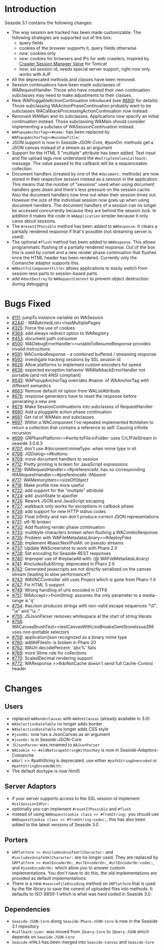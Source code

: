 # Introduction #
Seaside 3.1 contains the following changes.
  * The way session are tracked has been made customizable. The following strategies are supported out of the box:
    * query fields
    * cookies of the browser supports it, query fields otherwise
    * _new_: cookies only
    * _new_: cookies for browsers and IPs for web crawlers, inspired by [Crawler Session Manager Valve](http://www.tomcatexpert.com/blog/2011/05/18/crawler-session-manager-valve) for Tomcat
    * _new_: ssl session id, needs special server support, right now only works with AJP
  * All the deprecated methods and classes have been removed.
  * Session continuations have been made subclasses of WARequestHandler. Those who have created their own continuation subclasses may need to make adjustments to their classes.
  * New WAPluggableActionContinuation introduced (see [#680](https://github.com/SeasideSt/Seaside/issues/680)) for details). Those subclassing WAActionPhaseContinuation probably want to be subclasses WACallbackProcessingActionContinuation now instead.
  * Removed WAMain and its subclasses. Applications now specify an initial continuation instead. Those subclassing WAMain should consider implementing a subclass of WASessionContinuation instead.
  * `WAPopupAnchorTag>>#name:` has been replaced by `WAPopupAnchorTag>>#windowTitle:`
  * JSON support is now in Seaside-JSON-Core, #jsonOn: methods get a JSON canvas instead of a stream as an argument
  * Support for the HTML 5 "multiple" attribute has been added. Text input and file upload tags now understand the `#multipleValuesCallback:` message. The value passed to the callback will be a sequenceable collection.
  * Document handlers (created by one of the `#document:` methods) are now stored in their respective session instead as a session in the application. This means that the number of "sessions" used when using document handlers goes down and there's less pressure on the session cache. Also the document handlers now time out when their session times out. However the size of the individual session now goes up when using document handlers. The document handlers of a session can no longer be accessed concurrently because they are behind the session lock. In addition it makes the code in `WAApplication` simpler because it only cares about sessions.
  * The `#resetIfPossible` method has been added to `WAResponse`. It clears a partially rendered response if that's possible (not streaming server is used).
  * The optional `#flush` method has been added to `WAResponse`. This allows programmatic flushing of a partially rendered response. Out of the box this is used by comet and a new render phase continuation that flushes once the HTML header has been rendered. Currently only the Comanche adaptor supports this.
  * `WARestfulComponentFilter` allows applications to easily switch from session-less parts to session-based parts.
  * add `#dontDestroy` to `WARequestContext` to prevent object destruction during debugging

# Bugs Fixed #
  * [#111](https://github.com/SeasideSt/Seaside/issues/111): 	jumpTo instance variable on WASession
  * [#244](https://github.com/SeasideSt/Seaside/issues/244)) : 	WABatchedList>>hasMultiplePages
  * [#325](https://github.com/SeasideSt/Seaside/issues/325):	Force the use of cookies
  * [#364](https://github.com/SeasideSt/Seaside/issues/364): 	add always redirect option to WARegistry
  * [#453](https://github.com/SeasideSt/Seaside/issues/453): 	document path consumer
  * [#500](https://github.com/SeasideSt/Seaside/issues/500): 	WADebugErrorHandler>>unableToResumeResponse provides invalid instructions
  * [#591](https://github.com/SeasideSt/Seaside/issues/591):	WAComboResponse - a combined buffered / streaming response
  * [#592](https://github.com/SeasideSt/Seaside/issues/592):	investigate tracking sessions by SSL session id
  * [#626](https://github.com/SeasideSt/Seaside/issues/626): 	Allow platforms to implement custom encoders for speed
  * [#636](https://github.com/SeasideSt/Seaside/issues/636): 	expected exception behavior WAWalkbackErrorHandler not portable (and not ANSI compliant)
  * [#645](https://github.com/SeasideSt/Seaside/issues/645): 	WAPopupAnchorTag overrides #name: of WAAnchorTag with different semantics
  * [#663](https://github.com/SeasideSt/Seaside/issues/663): 	Remove default nil option from WAListAttribute
  * [#676](https://github.com/SeasideSt/Seaside/issues/676): 	response generators have to reset the response before generating a new one
  * [#679](https://github.com/SeasideSt/Seaside/issues/679):   Make SessionContinuations into subclasses of RequestHandler
  * [#680](https://github.com/SeasideSt/Seaside/issues/680):   Add a pluggable action phase continuation
  * [#681](https://github.com/SeasideSt/Seaside/issues/681):   Get rid of WAMain and subclasses
  * [#697](https://github.com/SeasideSt/Seaside/issues/697):	Within a WAComponent I've repeated implemented #children to return a collection that contains a reference to self. Causing infinite recursion
  * [#699](https://github.com/SeasideSt/Seaside/issues/699): 	GRPharoPlatform>>#write:toFile:inFolder: uses CrLfFileStream in seaside 3.0.6.3
  * [#707](https://github.com/SeasideSt/Seaside/issues/707):	don't use #document:mimeType: when mime type is nil
  * [#708](https://github.com/SeasideSt/Seaside/issues/708):	JQDialog>>#buttons:
  * [#709](https://github.com/SeasideSt/Seaside/issues/709):	move document handlers to session
  * [#712](https://github.com/SeasideSt/Seaside/issues/712):	Pretty printing is broken for JavaScript expressions
  * [#716](https://github.com/SeasideSt/Seaside/issues/716):	WARequestHandler>>#preferenceAt: has no corresponding WARequestHandler>>#preferenceAt: ifAbsent:
  * [#717](https://github.com/SeasideSt/Seaside/issues/717): 	WAMemoryItem>>sizeOfObject
  * [#718](https://github.com/SeasideSt/Seaside/issues/718): 	Make profile tree more useful
  * [#722](https://github.com/SeasideSt/Seaside/issues/722): 	add support for the "multiple" attribute
  * [#724](https://github.com/SeasideSt/Seaside/issues/724):	add .pushState to ajaxifier
  * [#726](https://github.com/SeasideSt/Seaside/issues/726): 	Rework JSON and JavaScript escaping
  * [#727](https://github.com/SeasideSt/Seaside/issues/727): 	walkback only works for exceptions in callback phase
  * [#728](https://github.com/SeasideSt/Seaside/issues/728): 	add support for new HTTP status codes
  * [#730](https://github.com/SeasideSt/Seaside/issues/730): 	Float infinity and nan don't produce correct JSON representations
  * [#731](https://github.com/SeasideSt/Seaside/issues/731): 	utf-16 broken
  * [#732](https://github.com/SeasideSt/Seaside/issues/732): 	Add flushing render phase continuation
  * [#733](https://github.com/SeasideSt/Seaside/issues/733): 	multibyte characters broken when flushing a WAComboResponse
  * [#735](https://github.com/SeasideSt/Seaside/issues/735):	Problem with WAFileMetadataLibrary>>#deployFiles
  * [#736](https://github.com/SeasideSt/Seaside/issues/736): 	implement #basicNextPutAll: on pseudo streams
  * [#737](https://github.com/SeasideSt/Seaside/issues/737): 	Update WAScreenshot to work with Pharo 2.0
  * [#738](https://github.com/SeasideSt/Seaside/issues/738): 	Set encoding for Seaside-REST responses
  * [#740](https://github.com/SeasideSt/Seaside/issues/740):	Improper use of #replaceAll:with: (@ WAFileMetadataLibrary)
  * [#741](https://github.com/SeasideSt/Seaside/issues/741): 	#includesSubString: deprecated in Pharo 2.0
  * [#742](https://github.com/SeasideSt/Seaside/issues/742): 	Generated javascripts are not directly serialized on the canvas stream (leading to slow performance?)
  * [#743](https://github.com/SeasideSt/Seaside/issues/743): 	WAVNCController still uses Project which is gone from Pharo-1.4
  * [#747](https://github.com/SeasideSt/Seaside/issues/747): 	Fix HTML 5 support
  * [#749](https://github.com/SeasideSt/Seaside/issues/749): 	Wrong handling of urls encoded in UTF8
  * [#751](https://github.com/SeasideSt/Seaside/issues/751):	WAAccept>>fromString: assumes the only parameter to a media-range is 'q'
  * [#754](https://github.com/SeasideSt/Seaside/issues/754):	#asJson produces strings with non-valid escape sequences "\0", "\a" and "\x.."
  * [#755](https://github.com/SeasideSt/Seaside/issues/755):	JSJsonParser removes whitespace at the start of string literals
  * [#756](https://github.com/SeasideSt/Seaside/issues/756): 	WACanvasBrushTest>>testCanvasWithLineBreaksGemStoneIssue289 uses non-portable selectors
  * [#759](https://github.com/SeasideSt/Seaside/issues/759): 	application/json recognized as a binary mime type
  * [#760](https://github.com/SeasideSt/Seaside/issues/760): 	addAllFilesIn: is broken in Pharo 20
  * [#762](https://github.com/SeasideSt/Seaside/issues/762): 	WAUrl decodePercent: 'abc%' fails
  * [#769](https://github.com/SeasideSt/Seaside/issues/769): 	more Slime rule for collections
  * [#770](https://github.com/SeasideSt/Seaside/issues/770): 	ScaledDecimal rendering support
  * [#772](https://github.com/SeasideSt/Seaside/issues/772): 	WAResponse >>#doNotCache doesn't send full Cache-Control header

# Changes #
## Users ##
  * replaced `WARenderCanvas` with `WAHtmlCanvas` (already available in 3.0)
  * `WASelectionDateTable` no longer adds border
  * `WASelectionDateTable` no longer adds CSS style
  * `#jsonOn:` now has a JsonCanvas as an argument
  * `#jsonOn:` is in Seaside-JSON-Core
  * `JSJsonParser` was renamed to `WAJsonParser`
  * `WACookie >> #oldNetscapeStringWithoutKey` is now in Seaside-Adaptors-Comanche
  * `WAUrl` >> #pathString is deprecated, use either `#pathStringUnencoded` or `#pathStringEncodedWith:`
  * The default doctype is now html5

## Server Adaptors ##
  * if your server supports access to the SSL session id implement `#sslSessionIdFor:`
  * optionally you can implement `#resetIfPossible` and `#flush`
  * instead of using `WARequestCookie class >> #fromString:` you should use `WARequestCookie class >> #fromString:codec:`, this has also been added to the latest versions of Seaside 3.0

## Porters ##
  * `GRPlatform >> #includesUnsafeUrlCharacter:` and `#includesUnsafeXmlCharacter:` are no longer used. They are replaced by `GRPlatform >> #xmlEncoderOn:`, `#urlEncoderOn:`, `#urlEncoderOn:codec:`, and `#jsonEncoderOn:` which allow you to answer custom implementations. You don't have to do this, the old implementations are provided as default implementations.
  * There is a new `#sourceFileEncoding` method on `GRPlatform` that is used by the file library to save the conent of uploaded files into methods. It defaults to ISO-8859-1 which is what was hard coded in Seaside 3.0.

## Dependencies ##
  * `Seaside-JSON-Core` along `Seaside-Pharo-JSON-Core` is now in the Seaside 3.1 repository
  * `#callback:json:` was moved from `JQuery-Core` to `JQuery-JSON` which depends on `Seaside-JSON-Core`
  * `Seaside-HTML5` has been merged into `Seaside-Canvas` and `Seaside-Core`

